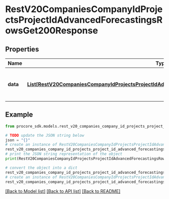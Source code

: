 # RestV20CompaniesCompanyIdProjectsProjectIdAdvancedForecastingsRowsGet200Response


## Properties

Name | Type | Description | Notes
------------ | ------------- | ------------- | -------------
**data** | [**List[RestV20CompaniesCompanyIdProjectsProjectIdAdvancedForecastingsRowsGet200ResponseDataInner]**](RestV20CompaniesCompanyIdProjectsProjectIdAdvancedForecastingsRowsGet200ResponseDataInner.md) | Array of Advanced forecasting summarized rows | [optional] 

## Example

```python
from procore_sdk.models.rest_v20_companies_company_id_projects_project_id_advanced_forecastings_rows_get200_response import RestV20CompaniesCompanyIdProjectsProjectIdAdvancedForecastingsRowsGet200Response

# TODO update the JSON string below
json = "{}"
# create an instance of RestV20CompaniesCompanyIdProjectsProjectIdAdvancedForecastingsRowsGet200Response from a JSON string
rest_v20_companies_company_id_projects_project_id_advanced_forecastings_rows_get200_response_instance = RestV20CompaniesCompanyIdProjectsProjectIdAdvancedForecastingsRowsGet200Response.from_json(json)
# print the JSON string representation of the object
print(RestV20CompaniesCompanyIdProjectsProjectIdAdvancedForecastingsRowsGet200Response.to_json())

# convert the object into a dict
rest_v20_companies_company_id_projects_project_id_advanced_forecastings_rows_get200_response_dict = rest_v20_companies_company_id_projects_project_id_advanced_forecastings_rows_get200_response_instance.to_dict()
# create an instance of RestV20CompaniesCompanyIdProjectsProjectIdAdvancedForecastingsRowsGet200Response from a dict
rest_v20_companies_company_id_projects_project_id_advanced_forecastings_rows_get200_response_from_dict = RestV20CompaniesCompanyIdProjectsProjectIdAdvancedForecastingsRowsGet200Response.from_dict(rest_v20_companies_company_id_projects_project_id_advanced_forecastings_rows_get200_response_dict)
```
[[Back to Model list]](../README.md#documentation-for-models) [[Back to API list]](../README.md#documentation-for-api-endpoints) [[Back to README]](../README.md)


